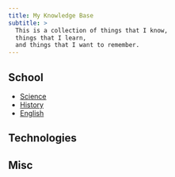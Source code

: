 ```yaml
---
title: My Knowledge Base
subtitle: >
  This is a collection of things that I know,
  things that I learn,
  and things that I want to remember.
---
```


## School

- [Science](school/science/index.md)
- [History](school/history/index.md)
- [English](school/english/index.md)

## Technologies

## Misc

